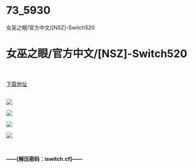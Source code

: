 # 73_5930
女巫之眼/官方中文/[NSZ]-Switch520
# 女巫之眼/官方中文/[NSZ]-Switch520
 <br/></br>
[下载地址](https://www.switch520.cc/article/5930 "下载地址")
<br/></br>

<p><img src="https://www.switch520.cc/muke_img/upload_art_editor_20201022-1_6e7c3c304b911f8974c88087493fa661.jpg"></p>
<p><img src="https://www.switch520.cc/muke_img/upload_art_editor_20201022-1_621a99dec91ae8c4dac14031c61a001a.jpg"></p>
<p><img src="https://www.switch520.cc/muke_img/upload_art_editor_20201022-1_27b9180afdd2b805d0cd25a61a9cc379.jpg"></p>
<p><img src="https://www.switch520.cc/muke_img/upload_art_editor_20201022-1_bde9274691070431451c1c8873866ef0.jpg"></p>
<p><span><strong> &nbsp; &nbsp;<br></strong></span></p>
<p></p>
<p></p>
<p><span><strong>——[解压密码：iswitch.cf]——</strong></span></p>
